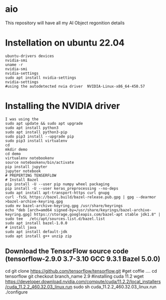 # aio
This repository will have all my AI Object regonition details<br>
# Instellation on ubuntu 22.04
    ubuntu-drivers devices
    nvidia-smi
    uname -r
    nvidia-smi
    nvidia-settings
    sudo apt install nvidia-settings
    nvidia-settings
    #using the autodetected nvia driver  NVIDIA-Linux-x86_64-450.57
# Installing the NVIDIA driver
    I was using the 
    sudo apt update && sudo apt upgrade
    sudo apt install python3
    sudo apt install python3-pip
    sudo pip3 install --upgrade pip
    sudo pip3 install virtualenv
    cd
    mkdir demo
    cd demo
    virtualenv notebookenv
    source notebookenv/bin/activate
    pip install jupyter
    jupyter notebook
    # PREPERTING TENSERFLOW
    # Install Bazel
    pip install -U --user pip numpy wheel packaging
    pip install -U --user keras_preprocessing --no-deps
    sudo apt install apt-transport-https curl gnupg
    curl -fsSL https://bazel.build/bazel-release.pub.gpg | gpg --dearmor >bazel-archive-keyring.gpg
    sudo mv bazel-archive-keyring.gpg /usr/share/keyrings
    echo "deb [arch=amd64 signed-by=/usr/share/keyrings/bazel-archive-keyring.gpg] https://storage.googleapis.com/bazel-apt stable jdk1.8" | sudo tee   /etc/apt/sources.list.d/bazel.list
    sudo apt install bazel-1.0.0
    # install java
    sudo apt install default-jdk
    sudo apt install g++ unzip zip
## Download the TensorFlow source code (tensorflow-2.9.0	3.7-3.10	GCC 9.3.1	Bazel 5.0.0)
   cd
   git clone https://github.com/tensorflow/tensorflow.git
   #get coffie ....
   cd tensorflow
   git checkout branch_name 2.9
   #installing cuda 11.2
   wget https://developer.download.nvidia.com/compute/cuda/11.2.2/local_installers/cuda_11.2.2_460.32.03_linux.run
   sudo sh cuda_11.2.2_460.32.03_linux.run
   ./configure
   



